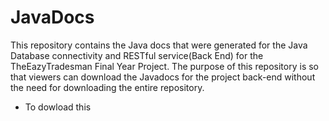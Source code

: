 # JavaDocs
This repository contains the Java docs that were generated for the Java Database connectivity and RESTful service(Back End) for the TheEazyTradesman Final Year Project. The purpose of this repository is so that viewers can download the Javadocs for the project back-end without the need for downloading the entire repository. 

* To dowload this 

